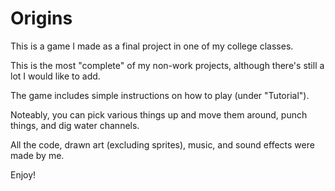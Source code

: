 <h1>Origins</h1>
<p>This is a game I made as a final project in one of my college classes.</p>
<p>This is the most "complete" of my non-work projects, although there's still a lot I would like to add.</p>
<p>The game includes simple instructions on how to play (under "Tutorial").</p>
<p>Noteably, you can pick various things up and move them around, punch things, and dig water channels.</p>
<p>All the code, drawn art (excluding sprites), music, and sound effects were made by me.</p>
<p>Enjoy!</p>
